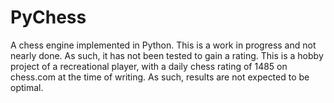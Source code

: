 # PyChess
A chess engine implemented in Python. This is a work in progress and not nearly done. As such, it has not been tested to gain a rating. 
This is a hobby project of a recreational player, with a daily chess rating of 1485 on chess.com at the time of writing. As such, results are not expected to be optimal.
